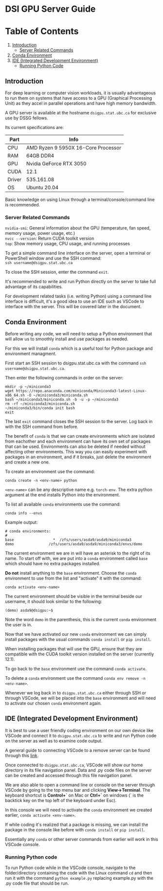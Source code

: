 # DSI GPU Server Guide

# Table of Contents
1. [Introduction](#introduction)
    - [Server Related Commands](#server-related-commands)
2. [Conda Environment](#conda-environment)
3. [IDE (Integrated Development Environment)](#ide-integrated-development-environment)
    - [Running Python Code](#running-python-code)

## Introduction
For deep learning or computer vision workloads, it is usually advantageous to run them on systems that have access to a GPU (Graphical Processing Unit) as they accel in parallel operations and have high memory bandwidth.

A GPU server is available at the hostname `dsigpu.stat.ubc.ca` for exclusive use by DSSG fellows. 

Its current specifications are:

| Part | Info |
| ---- | ----------- |
| CPU | AMD Ryzen 9 5950X 16-Core Processor |  
| RAM | 64GB DDR4 | 
| GPU | Nvidia GeForce RTX 3050 |    
| CUDA | 12.1 |  
| Driver | 535.161.08 |
| OS | Ubuntu 20.04 |

Basic knowledge on using Linux through a terminal/console/command line is recommended.

### Server Related Commands
`nvidia-smi`: General information about the GPU (temperature, fan speed, memory usage, power usage, etc.)  
`nvcc --version`: Return CUDA toolkit version  
`top`: Show memory usage, CPU usage, and running processes  

To get a simple command line interface on the server, open a terminal or PowerShell window and use the SSH command:  
`ssh username@dsigpu.stat.ubc.ca`

To close the SSH session, enter the command `exit`.

It's recommended to write and run Python directly on the server to take full advantage of its capabilities.

For development related tasks (i.e. writing Python) using a command line interface is difficult, it's a good idea to use an IDE such as VSCode to interface with the server. This will be covered later in the document.

## Conda Environment

Before writing any code, we will need to setup a Python environment that will allow us to smoothly install and use packages as needed.

For this we will install `conda` which is a useful tool for Python package and environment managment.

First start an SSH session to dsigpu.stat.ubc.ca with the command `ssh username@dsigpu.stat.ubc.ca`.

Then enter the following commands in order on the server:
```
mkdir -p ~/miniconda3
wget https://repo.anaconda.com/miniconda/Miniconda3-latest-Linux-x86_64.sh -O ~/miniconda3/miniconda.sh
bash ~/miniconda3/miniconda.sh -b -u -p ~/miniconda3
rm -rf ~/miniconda3/miniconda.sh
~/miniconda3/bin/conda init bash
exit
```

The last `exit` command closes the SSH session to the server. Log back in with the SSH command from before.

The benefit of `conda` is that we can create environments which are isolated from eachother and each environment can have its own set of packages that can be used. Environments can also be deleted if needed without affecting other environments. This way you can easily experiment with packages in an environment, and if it breaks, just delete the environment and create a new one.

To create an environment use the command:  
```
conda create -n <env-name> python
```

`<env-name>` can be any descriptive name e.g. `torch-env`. The extra python argument at the end installs Python into the environment.

To list all available `conda` environments use the command:  
```
conda info --envs
```

Example output:
```
# conda environments:
#
base                  *  /zfs/users/asda9/asda9/miniconda3
demo                /zfs/users/asda9/asda9/miniconda3/envs/demo
```

The current environment we are in will have an asterisk to the right of its name. To start off with, we are put into a `conda` environment called `base` which should have no extra packages installed. 

**Do not** install anything to the `base` environment. Choose the `conda` environment to use from the list and "activate" it with the command:  
```
conda activate <env-name>
```

The current environment should be visible in the terminal beside our username, it should look similar to the following:
```
(demo) asda9@dsigpu:~$
```
Note the word `demo` in the parenthesis, this is the current `conda` environment the user is in.

Now that we have activated our new `conda` environment we can simply install packages with the usual commands `conda install` or `pip install`.

When installing packages that will use the GPU, ensure that they are compatible with the CUDA toolkit version installed on the server (currently 12.1).

To go back to the `base` environment use the command `conda activate`. 

To delete a `conda` environment use the command `conda env remove -n <env-name>`.

Whenever we log back in to `dsigpu.stat.ubc.ca` either through SSH or through VSCode, we will be placed into the `base` environment and will need to activate our chosen `conda` environment again.

## IDE (Integrated Development Environment)

It is best to use a user friendly coding environment on our own device like VSCode and connect it to `dsigpu.stat.ubc.ca` to write and run Python code on the server as well as to examine code output.

A general guide to connecting VSCode to a remove server can be found through this [link](https://www.digitalocean.com/community/tutorials/how-to-use-visual-studio-code-for-remote-development-via-the-remote-ssh-plugin).

Once connected to `dsigpu.stat.ubc.ca`, VSCode will show our home directory in its file navigation panel. Data and .py code files on the server can be created and accessed through this file navigation panel. 

We are also able to open a command line or console on the server through VSCode by going to the top menu bar and clicking **View->Terminal**. The keyboard shortcut is **Control+\`** on Mac or **Ctrl+\`** on windows (` is the backtick key on the top left of the keyboard under Esc).

In this console we will need to activate the `conda` environment we created earlier, `conda activate <env-name>`.

If while coding it's realized that a package is missing, we can install the package in the console like before with `conda install` or `pip install`.

Essentially any `conda` or other server commands from earlier will work in this VSCode console.

### Running Python code

To run Python code while in the VSCode console, navigate to the folder/directory containing the code with the Linux command `cd` and then run it with the command `python example.py` replacing example.py with the .py code file that should be run.